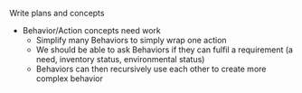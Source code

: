 Write plans and concepts

- Behavior/Action concepts need work
  - Simplify many Behaviors to simply wrap one action
  - We should be able to ask Behaviors if they can fulfil a requirement (a need, inventory status, environmental status)
  - Behaviors can then recursively use each other to create more complex behavior
  